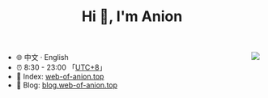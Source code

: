 
<!--
**Anionex/Anionex** is a ✨ _special_ ✨ repository because its `README.md` (this file) appears on your GitHub profile.

Here are some ideas to get you started:

- 🔭 I’m currently working on ...
- 🌱 I’m currently learning ...
- 👯 I’m looking to collaborate on ...
- 🤔 I’m looking for help with ...
- 💬 Ask me about ...
- 📫 How to reach me: ...
- 😄 Pronouns: ...
- ⚡ Fun fact: ...
-->

<h1 align="center">Hi 👋, I'm Anion<br><br></h1>



<picture>
  <source
    srcset="https://github-readme-stats.vercel.app/api?username=Anionex&show_icons=true&theme=dark"
    media="(prefers-color-scheme: dark)"
  />
  <source
    srcset="https://github-readme-stats.vercel.app/api?username=Anionex&show_icons=true"
    media="(prefers-color-scheme: light), (prefers-color-scheme: no-preference)"
  />
  <img src="https://github-readme-stats.vercel.app/api?username=Anionex&show_icons=true" align=right />
</picture>


* 🌐 中文 · English
* ⏰ 8:30 - 23:00 「[UTC+8](https://time.is/UTC+8)」
* 🏡 Index: [web-of-anion.top](https://web-of-anion.top)
* 🔗 Blog: [blog.web-of-anion.top](https://blog.web-of-anion.top)
